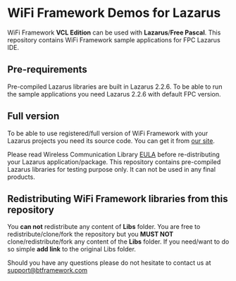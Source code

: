 # WiFi Framework Demos for Lazarus

WiFi Framework **VCL Edition** can be used with **Lazarus**/**Free Pascal**. This repository contains WiFi Framework sample applications for FPC Lazarus IDE.

## Pre-requirements

Pre-compiled Lazarus libraries are built in Lazarus 2.2.6. To be able to run the sample applications you need Lazarus 2.2.6 with default FPC version.

## Full version

To be able to use registered/full version of WiFi Framework with your Lazarus projects you need its source code. You can get it from [our site](https://www.btframework.com/wififramework.htm).

Please read Wireless Communication Library [EULA](https://www.btframework.com/eula.htm) before re-distributing your Lazarus application/package. This repository contains pre-compiled Lazarus libraries for testing purpose only. It can not be used in any final products.

## Redistributing WiFi Framework libraries from this repository

You **can not** redistribute any content of **Libs** folder. You are free to redistribute/clone/fork the repository but you **MUST NOT** clone/redistribute/fork any content of the **Libs** folder. If you need/want to do so simple **add link** to the original Libs folder.

Should you have any questions please do not hesitate to contact us at support@btframework.com
